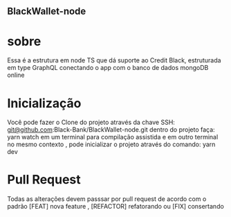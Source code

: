 ## BlackWallet-node

# sobre

Essa é a estrutura em node TS que dá suporte ao Credit Black, estruturada em type GraphQL conectando o app com o banco de dados mongoDB online

# Inicialização 

Você pode fazer o Clone do projeto através da chave SSH: git@github.com:Black-Bank/BlackWallet-node.git
dentro do projeto faça: yarn watch em um terminal para compilação assistida e em outro terminal no mesmo contexto , pode inicializar o projeto através  do comando:
yarn dev

# Pull Request

Todas as alterações devem passsar por pull request de acordo com o padrão [FEAT] nova feature , [REFACTOR] refatorando ou [FIX] consertando
